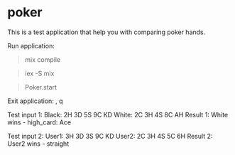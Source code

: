 # poker

This is a test application that help you with comparing poker hands.

Run application:

> mix compile

> iex -S mix

> Poker.start

Exit application:
<Ctrl-G>, q


Test input 1:
	Black: 2H 3D 5S 9C KD White: 2C 3H 4S 8C AH
Result 1:
	White wins - high_card: Ace


Test input 2:
	User1: 3H 3D 3S 9C KD User2: 2C 3H 4S 5C 6H
Result 2:
	User2 wins - straight




